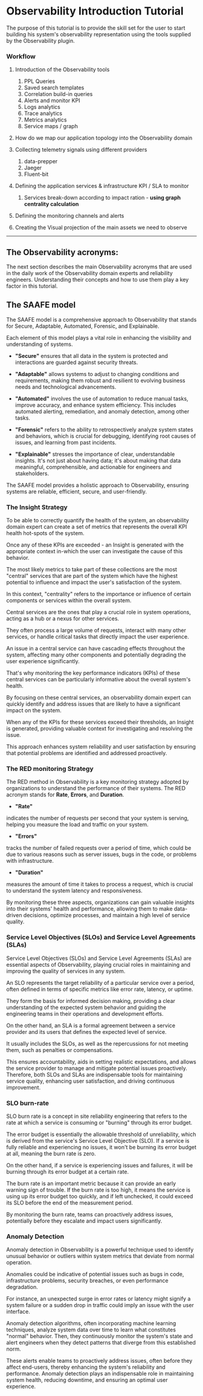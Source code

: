 # Observability Introduction Tutorial
The purpose of this tutorial is to provide the skill set for the user to start building his system's observability representation
using the tools supplied by the Observability plugin.

### Workflow
1) Introduction of the Observability tools
   1) PPL Queries
   2) Saved search templates
   3) Correlation build-in queries
   4) Alerts and monitor KPI
   5) Logs analytics
   6) Trace analytics
   7) Metrics analytics
   8) Service maps / graph
   

2) How do we map our application topology into the Observability domain

3) Collecting telemetry signals using different providers
   1) data-prepper
   2) Jaeger
   3) Fluent-bit


4) Defining the application services & infrastructure KPI / SLA to monitor  
   1) Services break-down according to impact ration - **using graph centrality calculation**

5) Defining the monitoring channels and alerts 
6) Creating the Visual projection of the main assets we need to observe


---

## The Observability acronyms:

The next section describes the main Observability acronyms that are used in the daily work of the Observability domain experts and reliability engineers.
Understanding their concepts and how to use them play a key factor in this tutorial. 

## The SAAFE model
The SAAFE model is a comprehensive approach to Observability that stands for Secure, Adaptable, Automated, Forensic, and Explainable.

Each element of this model plays a vital role in enhancing the visibility and understanding of systems.

- **"Secure"** ensures that all data in the system is protected and interactions are guarded against security threats.

- **"Adaptable"** allows systems to adjust to changing conditions and requirements, making them robust and resilient to evolving business needs and technological advancements.

- **"Automated"** involves the use of automation to reduce manual tasks, improve accuracy, and enhance system efficiency. This includes automated alerting, remediation, and anomaly detection, among other tasks.

- **"Forensic"** refers to the ability to retrospectively analyze system states and behaviors, which is crucial for debugging, identifying root causes of issues, and learning from past incidents. 

- **"Explainable"** stresses the importance of clear, understandable insights. It's not just about having data; it's about making that data meaningful, comprehensible, and actionable for engineers and stakeholders. 

The SAAFE model provides a holistic approach to Observability, ensuring systems are reliable, efficient, secure, and user-friendly.


### The Insight Strategy

To be able to correctly quantify the health of the system, an observability domain expert can create a set of metrics that represents the overall KPI health hot-spots
of the system.

Once any of these KPIs are exceeded - an Insight is generated with the appropriate context in-which the user can investigate the cause of this behavior.

The most likely metrics to take part of these collections are the most "central" services that are part of the system which have the highest potential to influence and impact 
the user's satisfaction of the system.

In this context, "centrality" refers to the importance or influence of certain components or services within the overall system.

Central services are the ones that play a crucial role in system operations, acting as a hub or a nexus for other services.

They often process a large volume of requests, interact with many other services, or handle critical tasks that directly impact the user experience.

An issue in a central service can have cascading effects throughout the system, affecting many other components and potentially degrading the user experience significantly. 

That's why monitoring the key performance indicators (KPIs) of these central services can be particularly informative about the overall system's health.

By focusing on these central services, an observability domain expert can quickly identify and address issues that are likely to have a significant impact on the system.

When any of the KPIs for these services exceed their thresholds, an Insight is generated, providing valuable context for investigating and resolving the issue.

This approach enhances system reliability and user satisfaction by ensuring that potential problems are identified and addressed proactively.



### The RED monitoring Strategy

The RED method in Observability is a key monitoring strategy adopted by organizations to understand the performance of their systems. 
The RED acronym stands for **Rate**, **Errors**, and **Duration**.

- **"Rate"**

indicates the number of requests per second that your system is serving, helping you measure the load and traffic on your system.

- **"Errors"**

tracks the number of failed requests over a period of time, which could be due to various reasons such as server issues, bugs in the code, or problems with infrastructure.

- **"Duration"**

measures the amount of time it takes to process a request, which is crucial to understand the system latency and responsiveness.

By monitoring these three aspects, organizations can gain valuable insights into their systems' health and performance, allowing them to make data-driven decisions, optimize processes, and maintain a high level of service quality.

### Service Level Objectives (SLOs) and Service Level Agreements (SLAs)

Service Level Objectives (SLOs) and Service Level Agreements (SLAs) are essential aspects of Observability, playing crucial roles in maintaining and improving the quality of services in any system.

An SLO represents the target reliability of a particular service over a period, often defined in terms of specific metrics like error rate, latency, or uptime.

They form the basis for informed decision making, providing a clear understanding of the expected system behavior and guiding the engineering teams in their operations and development efforts.

On the other hand, an SLA is a formal agreement between a service provider and its users that defines the expected level of service.

It usually includes the SLOs, as well as the repercussions for not meeting them, such as penalties or compensations. 

This ensures accountability, aids in setting realistic expectations, and allows the service provider to manage and mitigate potential issues proactively. Therefore, both SLOs and SLAs are indispensable tools for maintaining service quality, enhancing user satisfaction, and driving continuous improvement.

### SLO burn-rate

SLO burn rate is a concept in site reliability engineering that refers to the rate at which a service is consuming or "burning" through its error budget. 

The error budget is essentially the allowable threshold of unreliability, which is derived from the service's Service Level Objective (SLO). If a service is fully reliable and experiencing no issues, it won't be burning its error budget at all, meaning the burn rate is zero. 

On the other hand, if a service is experiencing issues and failures, it will be burning through its error budget at a certain rate.

The burn rate is an important metric because it can provide an early warning sign of trouble. If the burn rate is too high, it means the service is using up its error budget too quickly, and if left unchecked, it could exceed its SLO before the end of the measurement period. 

By monitoring the burn rate, teams can proactively address issues, potentially before they escalate and impact users significantly.

### Anomaly Detection

Anomaly detection in Observability is a powerful technique used to identify unusual behavior or outliers within system metrics that deviate from normal operation.

Anomalies could be indicative of potential issues such as bugs in code, infrastructure problems, security breaches, or even performance degradation. 

For instance, an unexpected surge in error rates or latency might signify a system failure or a sudden drop in traffic could imply an issue with the user interface. 

Anomaly detection algorithms, often incorporating machine learning techniques, analyze system data over time to learn what constitutes "normal" behavior. Then, they continuously monitor the system's state and alert engineers when they detect patterns that diverge from this established norm. 

These alerts enable teams to proactively address issues, often before they affect end-users, thereby enhancing the system's reliability and performance. Anomaly detection plays an indispensable role in maintaining system health, reducing downtime, and ensuring an optimal user experience.

